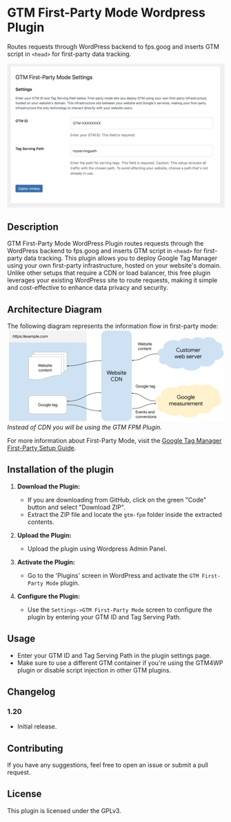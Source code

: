 # GTM First-Party Mode Wordpress Plugin

Routes requests through WordPress backend to fps.goog and inserts GTM script in `<head>` for first-party data tracking.

![The plugin's setting page](./gtm-fpm-settings.png)

## Description

GTM First-Party Mode WordPress Plugin routes requests through the WordPress backend to fps.goog and inserts GTM script in `<head>` for first-party data tracking. This plugin allows you to deploy Google Tag Manager using your own first-party infrastructure, hosted on your website's domain. Unlike other setups that require a CDN or load balancer, this free plugin leverages your existing WordPress site to route requests, making it simple and cost-effective to enhance data privacy and security.


## Architecture Diagram

The following diagram represents the information flow in first-party mode:
![First-Party Mode Architecture](./1ptk_architecture.svg)
*Instead of CDN you will be using the GTM FPM Plugin.*

For more information about First-Party Mode, visit the [Google Tag Manager First-Party Setup Guide](https://developers.google.com/tag-platform/tag-manager/first-party/setup-guide).

## Installation of the plugin

1. **Download the Plugin:**
   - If you are downloading from GitHub, click on the green "Code" button and select "Download ZIP".
   - Extract the ZIP file and locate the `gtm-fpm` folder inside the extracted contents.

2. **Upload the Plugin:**
   - Upload the plugin using Wordpress Admin Panel.

3. **Activate the Plugin:**
   - Go to the 'Plugins' screen in WordPress and activate the `GTM First-Party Mode` plugin.

4. **Configure the Plugin:**
   - Use the `Settings->GTM First-Party Mode` screen to configure the plugin by entering your GTM ID and Tag Serving Path.

## Usage

- Enter your GTM ID and Tag Serving Path in the plugin settings page.
- Make sure to use a different GTM container if you're using the GTM4WP plugin or disable script injection in other GTM plugins.

## Changelog

### 1.20
* Initial release.

## Contributing

If you have any suggestions, feel free to open an issue or submit a pull request.

## License

This plugin is licensed under the GPLv3.
